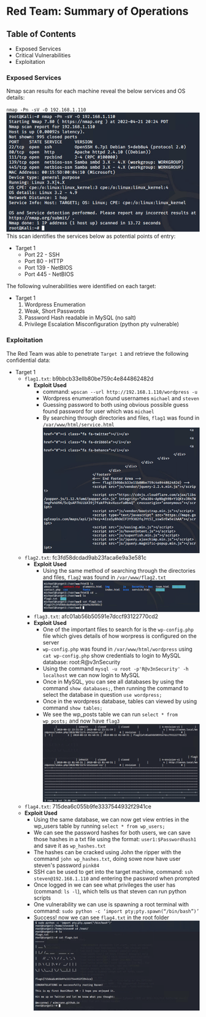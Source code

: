 # Red Team: Summary of Operations

## Table of Contents
- Exposed Services
- Critical Vulnerabilities
- Exploitation

### Exposed Services
Nmap scan results for each machine reveal the below services and OS details:

`nmap -Pn -sV -O 192.168.1.110`<br>
![nmap scan](/images/nmapscan.png)<br>
This scan identifies the services below as potential points of entry:
- Target 1
  - Port 22 - SSH
  - Port 80 - HTTP
  - Port 139 - NetBIOS
  - Port 445 - NetBIOS

The following vulnerabilities were identified on each target:
- Target 1
  1. Wordpress Enumeration
  2. Weak, Short Passwords
  3. Password Hash readable in MySQL (no salt)
  4. Privilege Escalation Misconfiguration (python pty vulnerable)

### Exploitation

The Red Team was able to penetrate `Target 1` and retrieve the following confidential data:
- Target 1
  - `flag1.txt`: b9bbcb33ellb80be759c4e844862482d
    - **Exploit Used**
      - command: `wpscan --url http://192.168.1.110/wordpress -u`
      - Wordpress enumeration found usernames `michael` and `steven`
      - Guessing password to both using obvious possible guess found password for user which was `michael`
      - By searching through directories and files, `flag1` was found in `/var/www/html/service.html` <br>
  ![flag1](/images/flag1.PNG) <br>
  - `flag2.txt`: fc3fd58dcdad9ab23faca6e9a3e581c
    - **Exploit Used**
      - Using the same method of searching through the directories and files, `flag2` was found in `/var/www/flag2.txt`
  ![flag2](/images/flag2.PNG) <br>
    - `flag3.txt`: afc01ab56b50591e7dccf93122770cd2
    - **Exploit Used**
      - One of the important files to search for is the `wp-config.php` file which gives details of how worpress is configured on the server
      - `wp-config.php` was found in `/var/www/html/wordpress` using `cat wp-config.php` show credentials to login to MySQL database: root:R@v3nSecurity
      - Using the command `mysql -u root -p'R@v3nSecurity' -h localhost` we can now login to MySQL
      - Once in MySQL, you can see all databases by using the command `show databases;`, then running the command to select the database in question `use wordpress;`
      - Once in the wordpress database, tables can viewed by using command `show tables;`
      - We see the wp_posts table we can run `select * from wp_posts;` and now have `flag3` <br>
    ![flag3](/images/flag3.PNG) <br>
   - `flag4.txt`: 715dea6c055b9fe3337544932f2941ce
    - **Exploit Used**
      - Using the same database, we can now get view entries in the wp_users table by running `select * from wp_users;`
      - We can see the password hashes for both users, we can save those hashes in a txt file using the format: `user1:$Passwordhash1` and save it as `wp_hashes.txt`
      - The hashes can be cracked using John the ripper with the command `john wp_hashes.txt`, doing sowe now have user steven's password `pink84`
      - SSH can be used to get into the target machine, command: `ssh steven@192.168.1.110` and entering the password when prompted
      - Once logged in we can see what privileges the user has (command: `ls -l`), which tells us that steven can run python scripts
      - One vulnerability we can use is spawning a root terminal with command: `sudo python -c ‘import pty;pty.spawn(“/bin/bash”)’`
      - Success! now we can see `flag4.txt` in the root folder <br>
    ![flag4](/images/flag4.PNG) <br>
